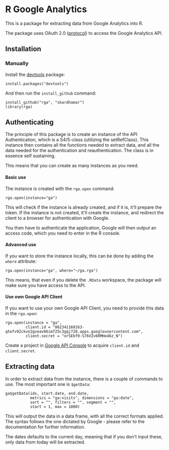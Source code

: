 # R Google Analytics

This is a package for extracting data from Google Analytics into R.

The package uses OAuth 2.0 ([protocol](http://tools.ietf.org/html/draft-ietf-oauth-v2-22)) to access the Google Analytics API.

## Installation

### Manually

Install the [devtools](https://github.com/hadley/devtools) package:

	install.packages("devtools")

And then run the `install_github` command:

	install_github("rga", "skardhamar")
	library(rga)

## Authenticating

The principle of this package is to create an instance of the API Authentication, which is a S4/5-class (utilizing the setRefClass). This instance then contains all the functions needed to extract data, and all the data needed for the authentication and reauthentication. The class is in essence self sustaining.

This means that you can create as many instances as you need.

#### Basic use

The instance is created with the `rga.open` command:

	rga.open(instance="ga")

This will check if the instance is already created, and if it is, it'll prepare the token. If the instance is not created, it'll create the instance, and redirect the client to a browser for authentication with Google.

You then have to authenticate the application, Google will then output an access code, which you need to enter in the R console.

#### Advanced use

If you want to store the instance locally, this can be done by adding the `where` attribute:

	rga.open(instance="ga", where="~/ga.rga")

This means, that even if you delete the `.RData` workspace, the package will make sure you have access to the API.

#### Use own Google API Client

If you want to use your own Google API Client, you need to provide this data in the `rga.open`:

	rga.open(instance = "ga", 
			 client.id = "862341168163-qtefv92ckvn2gveav66im725c3gqj728.apps.googleusercontent.com", 
			 client.secret = "orSEbf0-S76VZv6RMHe46z_N")

Create a project in [Google API Console](https://code.google.com/apis/console/) to acquire `client.id` and `client.secret`.

## Extracting data

In order to extract data from the instance, there is a couple of commands to use. The most important one is `$getData`:

	ga$getData(ids, start.date, end.date, 
			   metrics = "ga:visits", dimensions = "ga:date", 
			   sort = "", filters = "", segment = "",
			   start = 1, max = 1000)

This will output the data in a data frame, with all the correct formats applied. The syntax follows the one dictated by Google - please refer to the documentation for further information.

The dates defaults to the current day, meaning that if you don't input these, only data from today will be extracted.